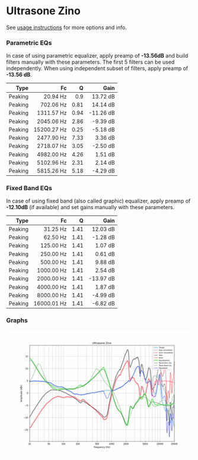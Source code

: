 # Ultrasone Zino
See [usage instructions](https://github.com/jaakkopasanen/AutoEq#usage) for more options and info.

### Parametric EQs
In case of using parametric equalizer, apply preamp of **-13.56dB** and build filters manually
with these parameters. The first 5 filters can be used independently.
When using independent subset of filters, apply preamp of **-13.56 dB**.

| Type    | Fc          |    Q | Gain      |
|--------:|------------:|-----:|----------:|
| Peaking | 20.94 Hz    | 0.9  | 13.72 dB  |
| Peaking | 702.06 Hz   | 0.81 | 14.14 dB  |
| Peaking | 1311.57 Hz  | 0.94 | -11.26 dB |
| Peaking | 2045.06 Hz  | 2.86 | -9.39 dB  |
| Peaking | 15200.27 Hz | 0.25 | -5.18 dB  |
| Peaking | 2477.90 Hz  | 7.33 | 3.36 dB   |
| Peaking | 2718.07 Hz  | 3.05 | -2.50 dB  |
| Peaking | 4982.00 Hz  | 4.26 | 1.51 dB   |
| Peaking | 5102.96 Hz  | 2.31 | 2.14 dB   |
| Peaking | 5815.26 Hz  | 5.18 | -4.29 dB  |

### Fixed Band EQs
In case of using fixed band (also called graphic) equalizer, apply preamp of **-12.10dB**
(if available) and set gains manually with these parameters.

| Type    | Fc          |    Q | Gain      |
|--------:|------------:|-----:|----------:|
| Peaking | 31.25 Hz    | 1.41 | 12.03 dB  |
| Peaking | 62.50 Hz    | 1.41 | -1.28 dB  |
| Peaking | 125.00 Hz   | 1.41 | 1.07 dB   |
| Peaking | 250.00 Hz   | 1.41 | 0.61 dB   |
| Peaking | 500.00 Hz   | 1.41 | 9.88 dB   |
| Peaking | 1000.00 Hz  | 1.41 | 2.54 dB   |
| Peaking | 2000.00 Hz  | 1.41 | -13.97 dB |
| Peaking | 4000.00 Hz  | 1.41 | 1.87 dB   |
| Peaking | 8000.00 Hz  | 1.41 | -4.99 dB  |
| Peaking | 16000.01 Hz | 1.41 | -6.82 dB  |

### Graphs
![](./Ultrasone%20Zino.png)